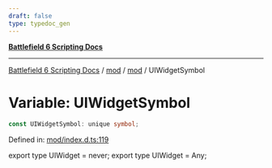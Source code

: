 ```yaml
---
draft: false
type: typedoc_gen
---
```


[**Battlefield 6 Scripting Docs**](../../../_index.md)

***

[Battlefield 6 Scripting Docs](../../../_index.md) / [mod](../../_index.md) / [mod](../_index.md) / UIWidgetSymbol

# Variable: UIWidgetSymbol

```ts
const UIWidgetSymbol: unique symbol;
```

Defined in: [mod/index.d.ts:119](https://github.com/battlefield-portal-community/portal-docs/blob/6d87e21c5922a3efb03c634dbe98e5fe6e797672/generators/santiago/mod/index.d.ts#L119)

export type UIWidget = never;
export type UIWidget = Any;
